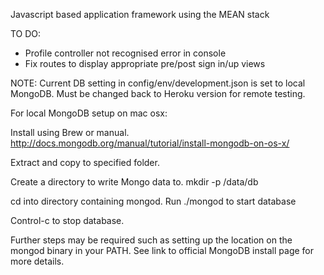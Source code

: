 Javascript based application framework using the MEAN stack 


TO DO:

- Profile controller not recognised error in console
- Fix routes to display appropriate pre/post sign in/up views

NOTE: Current DB setting in config/env/development.json is set to local MongoDB.
Must be changed back to Heroku version for remote testing.


For local MongoDB setup on mac osx:

Install using Brew or manual. 
http://docs.mongodb.org/manual/tutorial/install-mongodb-on-os-x/

Extract and copy to specified folder.

Create a directory to write Mongo data to.
mkdir -p /data/db 

cd into directory containing mongod.
Run ./mongod to start database

Control-c to stop database.

Further steps may be required such as setting up the location on the mongod binary in your PATH.
See link to official MongoDB install page for more details.